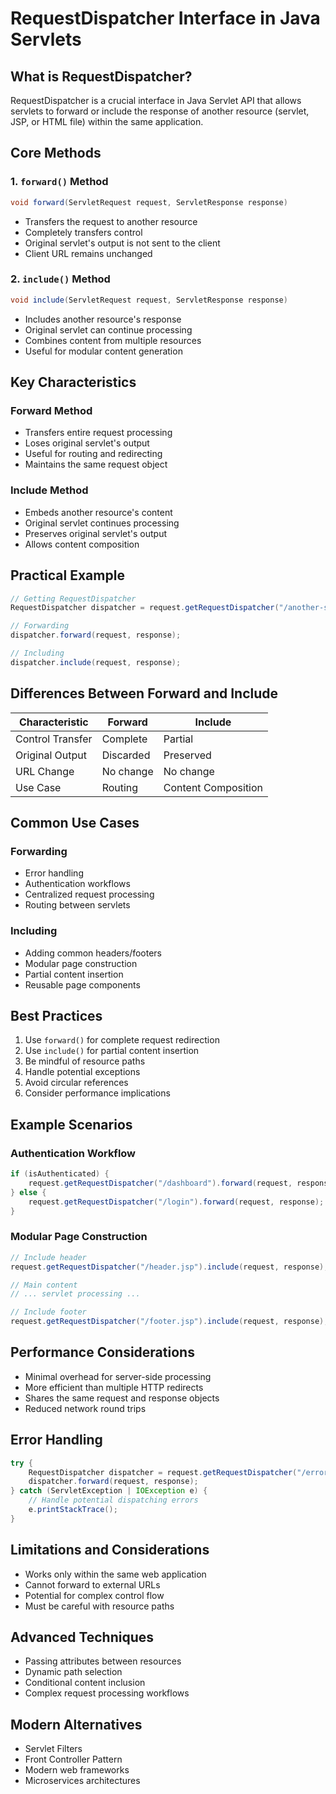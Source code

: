 # RequestDispatcher Interface in Java Servlets

## What is RequestDispatcher?

RequestDispatcher is a crucial interface in Java Servlet API that allows servlets to forward or include the response of another resource (servlet, JSP, or HTML file) within the same application.

## Core Methods

### 1. `forward()` Method
```java
void forward(ServletRequest request, ServletResponse response)
```
- Transfers the request to another resource
- Completely transfers control
- Original servlet's output is not sent to the client
- Client URL remains unchanged

### 2. `include()` Method
```java
void include(ServletRequest request, ServletResponse response)
```
- Includes another resource's response
- Original servlet can continue processing
- Combines content from multiple resources
- Useful for modular content generation

## Key Characteristics

### Forward Method
- Transfers entire request processing
- Loses original servlet's output
- Useful for routing and redirecting
- Maintains the same request object

### Include Method
- Embeds another resource's content
- Original servlet continues processing
- Preserves original servlet's output
- Allows content composition

## Practical Example

```java
// Getting RequestDispatcher
RequestDispatcher dispatcher = request.getRequestDispatcher("/another-servlet");

// Forwarding
dispatcher.forward(request, response);

// Including
dispatcher.include(request, response);
```

## Differences Between Forward and Include

| Characteristic | Forward | Include |
|---------------|---------|---------|
| Control Transfer | Complete | Partial |
| Original Output | Discarded | Preserved |
| URL Change | No change | No change |
| Use Case | Routing | Content Composition |

## Common Use Cases

### Forwarding
- Error handling
- Authentication workflows
- Centralized request processing
- Routing between servlets

### Including
- Adding common headers/footers
- Modular page construction
- Partial content insertion
- Reusable page components

## Best Practices

1. Use `forward()` for complete request redirection
2. Use `include()` for partial content insertion
3. Be mindful of resource paths
4. Handle potential exceptions
5. Avoid circular references
6. Consider performance implications

## Example Scenarios

### Authentication Workflow
```java
if (isAuthenticated) {
    request.getRequestDispatcher("/dashboard").forward(request, response);
} else {
    request.getRequestDispatcher("/login").forward(request, response);
}
```

### Modular Page Construction
```java
// Include header
request.getRequestDispatcher("/header.jsp").include(request, response);

// Main content
// ... servlet processing ...

// Include footer
request.getRequestDispatcher("/footer.jsp").include(request, response);
```

## Performance Considerations

- Minimal overhead for server-side processing
- More efficient than multiple HTTP redirects
- Shares the same request and response objects
- Reduced network round trips

## Error Handling

```java
try {
    RequestDispatcher dispatcher = request.getRequestDispatcher("/error-page");
    dispatcher.forward(request, response);
} catch (ServletException | IOException e) {
    // Handle potential dispatching errors
    e.printStackTrace();
}
```

## Limitations and Considerations

- Works only within the same web application
- Cannot forward to external URLs
- Potential for complex control flow
- Must be careful with resource paths

## Advanced Techniques

- Passing attributes between resources
- Dynamic path selection
- Conditional content inclusion
- Complex request processing workflows

## Modern Alternatives

- Servlet Filters
- Front Controller Pattern
- Modern web frameworks
- Microservices architectures